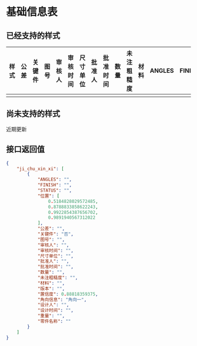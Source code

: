 # 基础信息表

## 已经支持的样式

<table data-view="cards"><thead><tr><th>样式</th><th>公差</th><th>关键件</th><th>图号</th><th>审核人</th><th>审核时间</th><th>尺寸单位</th><th>批准人</th><th>批准时间</th><th>数量</th><th>未注粗糙度</th><th>材料</th><th>ANGLES</th><th>FINISH</th><th>STATUS</th></tr></thead><tbody><tr><td></td><td></td><td></td><td></td><td></td><td></td><td></td><td></td><td></td><td></td><td></td><td></td><td></td><td></td><td></td></tr></tbody></table>





## 尚未支持的样式

近期更新



## 接口返回值

```json
{
    "ji_chu_xin_xi": [
        {
            "ANGLES": "",
            "FINISH": "",
            "STATUS": "",
            "位置": [
                0.5184828029572485,
                0.8788833858622243,
                0.9922854387656702,
                0.9891940567312022
            ],
            "公差": "",
            "关键件": "否",
            "图号": "",
            "审核人": "",
            "审核时间": "",
            "尺寸单位": "",
            "批准人": "",
            "批准时间": "",
            "数量": "",
            "未注粗糙度": "",
            "材料": "",
            "版本": "",
            "置信度": 0.88818359375,
            "角向信息": "角向一",
            "设计人": "",
            "设计时间": "",
            "重量": "",
            "零件名称": ""
        }
    ]
}
```





